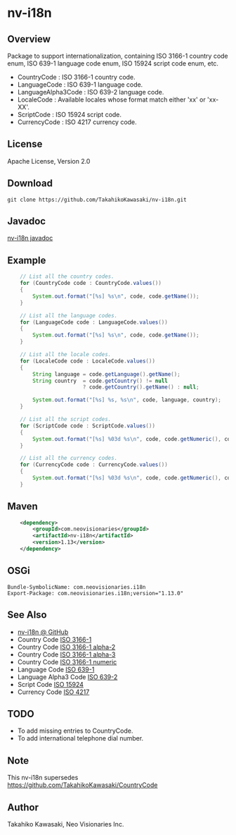 nv-i18n
=======

Overview
--------

Package to support internationalization, containing ISO 3166-1 country code enum,
ISO 639-1 language code enum, ISO 15924 script code enum, etc.

* CountryCode  : ISO 3166-1 country code.
* LanguageCode : ISO 639-1 language code.
* LanguageAlpha3Code : ISO 639-2 language code.
* LocaleCode   : Available locales whose format match either 'xx' or 'xx-XX'.
* ScriptCode   : ISO 15924 script code.
* CurrencyCode : ISO 4217 currency code.


License
-------

Apache License, Version 2.0


Download
--------

    git clone https://github.com/TakahikoKawasaki/nv-i18n.git


Javadoc
-------

[nv-i18n javadoc](http://TakahikoKawasaki.github.com/nv-i18n/)


Example
-------

```java
    // List all the country codes.
    for (CountryCode code : CountryCode.values())
    {
        System.out.format("[%s] %s\n", code, code.getName());
    }

    // List all the language codes.
    for (LanguageCode code : LanguageCode.values())
    {
        System.out.format("[%s] %s\n", code, code.getName());
    }

    // List all the locale codes.
    for (LocaleCode code : LocaleCode.values())
    {
        String language = code.getLanguage().getName();
        String country  = code.getCountry() != null
                        ? code.getCountry().getName() : null;

        System.out.format("[%s] %s, %s\n", code, language, country);
    }

    // List all the script codes.
    for (ScriptCode code : ScriptCode.values())
    {
        System.out.format("[%s] %03d %s\n", code, code.getNumeric(), code.getName());
    }

    // List all the currency codes.
    for (CurrencyCode code : CurrencyCode.values())
    {
        System.out.format("[%s] %03d %s\n", code, code.getNumeric(), code.getName());
    }
```


Maven
-----

```xml
    <dependency>
        <groupId>com.neovisionaries</groupId>
        <artifactId>nv-i18n</artifactId>
        <version>1.13</version>
    </dependency>
```


OSGi
----

    Bundle-SymbolicName: com.neovisionaries.i18n
    Export-Package: com.neovisionaries.i18n;version="1.13.0"



See Also
--------

* [nv-i18n @ GitHub](https://github.com/TakahikoKawasaki/nv-i18n)
* Country Code [ISO 3166-1](http://en.wikipedia.org/wiki/ISO_3166-1)
* Country Code [ISO 3166-1 alpha-2](http://en.wikipedia.org/wiki/ISO_3166-1_alpha-2)
* Country Code [ISO 3166-1 alpha-3](http://en.wikipedia.org/wiki/ISO_3166-1_alpha-3)
* Country Code [ISO 3166-1 numeric](http://en.wikipedia.org/wiki/ISO_3166-1_numeric)
* Language Code [ISO 639-1](http://en.wikipedia.org/wiki/ISO_639-1)
* Language Alpha3 Code [ISO 639-2](http://en.wikipedia.org/wiki/ISO_639-2)
* Script Code [ISO 15924](http://en.wikipedia.org/wiki/ISO_15924)
* Currency Code [ISO 4217](http://en.wikipedia.org/wiki/ISO_4217)


TODO
----

* To add missing entries to CountryCode.
* To add international telephone dial number.


Note
----

This nv-i18n supersedes https://github.com/TakahikoKawasaki/CountryCode


Author
------

Takahiko Kawasaki, Neo Visionaries Inc.
